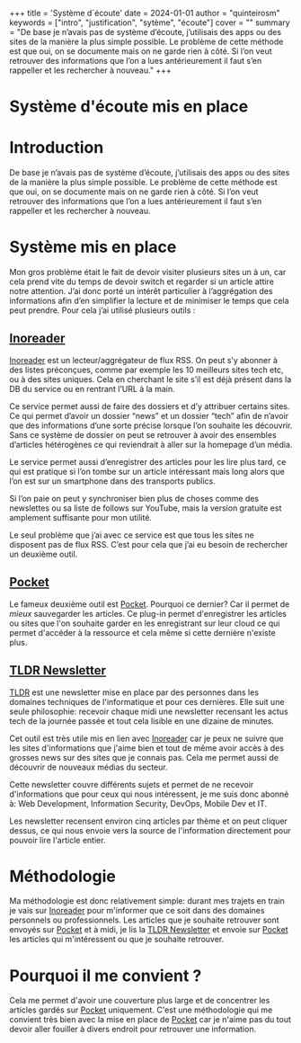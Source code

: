 +++
title = 'Système d`écoute'
date = 2024-01-01
author = "quinteirosm"
keywords = ["intro", "justification", "sytème", "écoute"]
cover = ""
summary = "De base je n’avais pas de système d’écoute, j’utilisais des apps ou des sites de la manière la plus simple possible. Le problème de cette méthode est que oui, on se documente mais on ne garde rien à côté. Si l’on veut retrouver des informations que l’on a lues antérieurement il faut s’en rappeller et les rechercher à nouveau."
+++

# Système d'écoute mis en place

# Introduction

De base je n’avais pas de système d’écoute, j’utilisais des apps ou des sites de la manière la plus simple possible. Le problème de cette méthode est que oui, on se documente mais on ne garde rien à côté. Si l’on veut retrouver des informations que l’on a lues antérieurement il faut s’en rappeller et les rechercher à nouveau.

# Système mis en place

Mon gros problème était le fait de devoir visiter plusieurs sites un à un, car cela prend vite du temps de devoir switch et regarder si un article attire notre attention. J’ai donc porté un intérêt particulier à l’aggrégation des informations afin d’en simplifier la lecture et de minimiser le temps que cela peut prendre. Pour cela j’ai utilisé plusieurs outils :

## [Inoreader](https://www.inoreader.com/)

[Inoreader](https://www.inoreader.com/) est un lecteur/aggrégateur de flux RSS. On peut s’y abonner à des listes préconçues, comme par exemple les 10 meilleurs sites tech etc, ou à des sites uniques. Cela en cherchant le site s’il est déjà présent dans la DB du service ou en rentrant l’URL à la main.

Ce service permet aussi de faire des dossiers et d’y attribuer certains sites. Ce qui permet d’avoir un dossier “news” et un dossier “tech” afin de n’avoir que des informations d’une sorte précise lorsque l’on souhaite les découvrir. Sans ce système de dossier on peut se retrouver à avoir des ensembles d’articles hétérogènes ce qui reviendrait à aller sur la homepage d’un média.

Le service permet aussi d’enregistrer des articles pour les lire plus tard, ce qui est pratique si l’on tombe sur un article intéressant mais long alors que l’on est sur un smartphone dans des transports publics.

Si l’on paie on peut y synchroniser bien plus de choses comme des newslettes ou sa liste de follows sur YouTube, mais la version gratuite est amplement suffisante pour mon utilité.

Le seul problème que j’ai avec ce service est que tous les sites ne disposent pas de flux RSS. C’est pour cela que j’ai eu besoin de rechercher un deuxième outil.

## [Pocket](https://www.getpocket.com/)

Le fameux deuxième outil est [Pocket](https://www.getpocket.com/). Pourquoi ce dernier? Car il permet de _mieux_ sauvegarder les articles. Ce plug-in permet d'enregistrer les articles ou sites que l'on souhaite garder en les enregistrant sur leur cloud ce qui permet d'accéder à la ressource et cela même si cette dernière n'existe plus.

## [TLDR Newsletter](https://tldr.tech/)

[TLDR](https://tldr.tech/) est une newsletter mise en place par des personnes dans les domaines techniques de l'informatique et pour ces dernières. Elle suit une seule philosophie: recevoir chaque midi une newsletter recensant les actus tech de la journée passée et tout cela lisible en une dizaine de minutes.

Cet outil est très utile mis en lien avec [Inoreader](https://www.inoreader.com/) car je peux ne suivre que les sites d'informations que j'aime bien et tout de même avoir accès à des grosses news sur des sites que je connais pas. Cela me permet aussi de découvrir de nouveaux médias du secteur.

Cette newsletter couvre différents sujets et permet de ne recevoir d'informations que pour ceux qui nous intéressent, je me suis donc abonné à: Web Development, Information Security, DevOps, Mobile Dev et IT.

Les newsletter recensent environ cinq articles par thème et on peut cliquer dessus, ce qui nous envoie vers la source de l'information directement pour pouvoir lire l'article entier.

# Méthodologie

Ma méthodologie est donc relativement simple: durant mes trajets en train je vais sur [Inoreader](https://www.inoreader.com/) pour m'informer que ce soit dans des domaines personnels ou professionnels. Les articles que je souhaite retrouver sont envoyés sur [Pocket](https://www.getpocket.com/) et à midi, je lis la [TLDR Newsletter](https://tldr.tech/) et envoie sur [Pocket](https://www.getpocket.com/) les articles qui m'intéressent ou que je souhaite retrouver.

# Pourquoi il me convient ?

Cela me permet d'avoir une couverture plus large et de concentrer les articles gardés sur [Pocket](https://www.getpocket.com/) uniquement. C'est une méthodologie qui me convient très bien avec la mise en place de [Pocket](https://www.getpocket.com/) car je n'aime pas du tout devoir aller fouiller à divers endroit pour retrouver une information.
